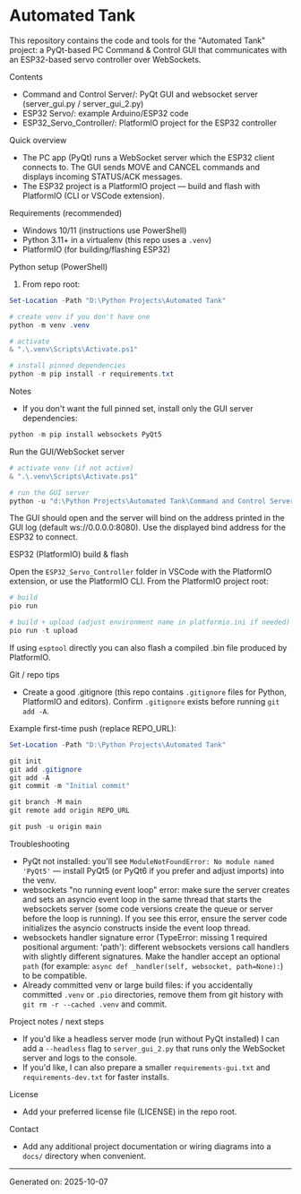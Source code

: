 # Automated Tank

This repository contains the code and tools for the "Automated Tank" project: a PyQt-based PC Command & Control GUI that communicates with an ESP32-based servo controller over WebSockets.

Contents

- Command and Control Server/: PyQt GUI and websocket server (server_gui.py / server_gui_2.py)
- ESP32 Servo/: example Arduino/ESP32 code
- ESP32_Servo_Controller/: PlatformIO project for the ESP32 controller

Quick overview

- The PC app (PyQt) runs a WebSocket server which the ESP32 client connects to. The GUI sends MOVE and CANCEL commands and displays incoming STATUS/ACK messages.
- The ESP32 project is a PlatformIO project — build and flash with PlatformIO (CLI or VSCode extension).

Requirements (recommended)

- Windows 10/11 (instructions use PowerShell)
- Python 3.11+ in a virtualenv (this repo uses a `.venv`)
- PlatformIO (for building/flashing ESP32)

Python setup (PowerShell)

1. From repo root:

```powershell
Set-Location -Path "D:\Python Projects\Automated Tank"

# create venv if you don't have one
python -m venv .venv

# activate
& ".\.venv\Scripts\Activate.ps1"

# install pinned dependencies
python -m pip install -r requirements.txt
```

Notes

- If you don't want the full pinned set, install only the GUI server dependencies:

```powershell
python -m pip install websockets PyQt5
```


Run the GUI/WebSocket server

```powershell
# activate venv (if not active)
& ".\.venv\Scripts\Activate.ps1"

# run the GUI server
python -u "d:\Python Projects\Automated Tank\Command and Control Server\server_gui_2.py"
```

The GUI should open and the server will bind on the address printed in the GUI log (default ws://0.0.0.0:8080). Use the displayed bind address for the ESP32 to connect.

ESP32 (PlatformIO) build & flash

Open the `ESP32_Servo_Controller` folder in VSCode with the PlatformIO extension, or use the PlatformIO CLI. From the PlatformIO project root:

```powershell
# build
pio run

# build + upload (adjust environment name in platformio.ini if needed)
pio run -t upload
```

If using `esptool` directly you can also flash a compiled .bin file produced by PlatformIO.

Git / repo tips

- Create a good .gitignore (this repo contains `.gitignore` files for Python, PlatformIO and editors). Confirm `.gitignore` exists before running `git add -A`.

Example first-time push (replace REPO_URL):

```powershell
Set-Location -Path "D:\Python Projects\Automated Tank"

git init
git add .gitignore
git add -A
git commit -m "Initial commit"

git branch -M main
git remote add origin REPO_URL

git push -u origin main
```

Troubleshooting

- PyQt not installed: you'll see `ModuleNotFoundError: No module named 'PyQt5'` — install PyQt5 (or PyQt6 if you prefer and adjust imports) into the venv.
- websockets "no running event loop" error: make sure the server creates and sets an asyncio event loop in the same thread that starts the websockets server (some code versions create the queue or server before the loop is running). If you see this error, ensure the server code initializes the asyncio constructs inside the event loop thread.
- websockets handler signature error (TypeError: missing 1 required positional argument: 'path'): different websockets versions call handlers with slightly different signatures. Make the handler accept an optional `path` (for example: `async def _handler(self, websocket, path=None):`) to be compatible.
- Already committed venv or large build files: if you accidentally committed `.venv` or `.pio` directories, remove them from git history with `git rm -r --cached .venv` and commit.

Project notes / next steps

- If you'd like a headless server mode (run without PyQt installed) I can add a `--headless` flag to `server_gui_2.py` that runs only the WebSocket server and logs to the console.
- If you'd like, I can also prepare a smaller `requirements-gui.txt` and `requirements-dev.txt` for faster installs.


License

- Add your preferred license file (LICENSE) in the repo root.


Contact

- Add any additional project documentation or wiring diagrams into a `docs/` directory when convenient.

---
Generated on: 2025-10-07
